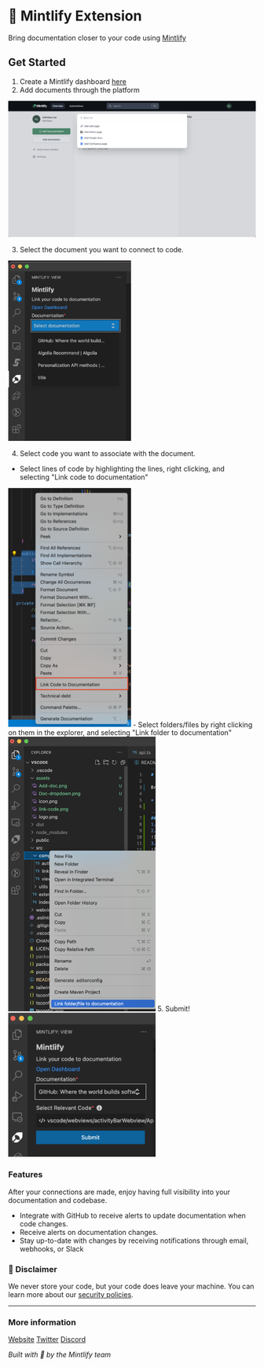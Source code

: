 # 🌿 Mintlify Extension

Bring documentation closer to your code using [Mintlify](https://mintlify.com)

## Get Started
1. Create a Mintlify dashboard [here](https://www.mintlify.com/create)
2. Add documents through the platform

<img src="/vscode/assets/Add-doc.png" width="520px" />

3. Select the document you want to connect to code.

<img src="/vscode/assets/Doc-dropdown.png" width="250px" />

4. Select code you want to associate with the document.
  - Select lines of code by highlighting the lines, right clicking, and selecting "Link code to documentation"
  <img src="/vscode/assets/link-code.png" width="250px" />
  - Select folders/files by right clicking on them in the explorer, and selecting "Link folder to documentation"
  <img src="/vscode/assets/link-file.png" width="300px" />
5. Submit!

<img src="/vscode/assets/submit.png" width="300px">

### Features
After your connections are made, enjoy having full visibility into your documentation and codebase.
* Integrate with GitHub to receive alerts to update documentation when code changes.
* Receive alerts on documentation changes.
* Stay up-to-date with changes by receiving notifications through email, webhooks, or Slack

### 🚨 Disclaimer

We never store your code, but your code does leave your machine. You can learn more about our [security policies](https://www.mintlify.com/security).

---

### More information

[Website](https://mintlify.com/)
[Twitter](https://twitter.com/mintlify)
[Discord](https://discord.gg/6W7GuYuxra)

_Built with 💚 by the Mintlify team_
